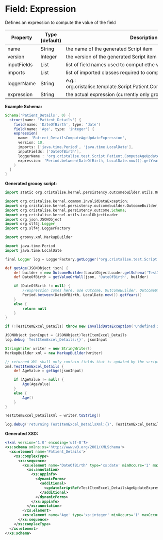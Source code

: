 # Field: Expression 
Defines an expression to compute the value of the field

| Property | Type (default) | Description |
| -------- | -------------- | ----------- |
| name | String | the name of the generated Script item |
| version | Integer | the version of the generated Script item  |
| inputFields | List<String> | list of field names used to comput ethe value |
| imports | List<String> | list of imported classes required to compile/execute the expression |
| loggerName | String | e.g.: org.cristalise.template.Script.Patient.ComputeAgeUpdateExpression |
| expression | String | the actual expression (currently only groovy is supported) |

**Example Schema:**
```groovy
Schema('Patient_Details', 0) {
  struct(name: 'Patient_Details') {
    field(name: 'DateOfBirth', type: 'date')
    field(name: 'Age', type: 'integer') {
    expression(
      name: 'Patient_DetailsComputeAgeUpdateExpression',
      version: 10,
      imports: ['java.time.Period', 'java.time.LocalDate'],
      inputFields: ['DateOfBirth'],
      loggerName : 'org.cristalise.test.Script.Patient.ComputeAgeUpdateExpression',
      expression: 'Period.between(DateOfBirth, LocalDate.now()).getYears()'
    )
  }
}
```

**Generated groooy script:**
```groovy
import static org.cristalise.kernel.persistency.outcomebuilder.utils.OutcomeUtils.getValueOrNull;

import org.cristalise.kernel.common.InvalidDataException;
import org.cristalise.kernel.persistency.outcomebuilder.OutcomeBuilder;
import org.cristalise.kernel.persistency.outcome.Schema;
import org.cristalise.kernel.utils.LocalObjectLoader
import org.json.JSONObject
import org.slf4j.Logger
import org.slf4j.LoggerFactory

import groovy.xml.MarkupBuilder

import java.time.Period
import java.time.LocalDate

final Logger log = LoggerFactory.getLogger("org.cristalise.test.Script.Patient.DetailsAgeUpdateExpression")

def getAge(JSONObject json) {
    def builder = new OutcomeBuilder(LocalObjectLoader.getSchema('TestItemExcel_Details', 0))
    def DateOfBirth = getValueOrNull(json, 'DateOfBirth', builder)

    if (DateOfBirth != null) {
        //expression comes here, use Outcome, OutcomeBuilder, OutcomeUtils, ItemProxy and other utility classes
        Period.between(DateOfBirth, LocalDate.now()).getYears()
    }
    else {
        return null
    }
}

if (!TestItemExcel_Details) throw new InvalidDataException('Undefined inputs TestItemExcel_Details for script TestItemExcel_DetailsAgeUpdateExpression')

JSONObject jsonInput = (JSONObject)TestItemExcel_Details
log.debug 'TestItemExcel_Details:{}', jsonInput

StringWriter writer = new StringWriter()
MarkupBuilder xml = new MarkupBuilder(writer)

// returned XML shall only contain fields that is updated by the script
xml.TestItemExcel_Details {
    def AgeValue = getAge(jsonInput)

    if (AgeValue != null) {
        Age(AgeValue)
    }
    else {
        Age()
    }
}

TestItemExcel_DetailsXml = writer.toString()

log.debug('returning TestItemExcel_DetailsXml:{}', TestItemExcel_DetailsXml)
```

**Generated XSD:**
```xml
<?xml version='1.0' encoding='utf-8'?>
<xs:schema xmlns:xs='http://www.w3.org/2001/XMLSchema'>
  <xs:element name='Patient_Details'>
    <xs:complexType>
      <xs:sequence>
        <xs:element name='DateOfBirth' type='xs:date' minOccurs='1' maxOccurs='1'>
          <xs:annotation>
            <xs:appinfo>
              <dynamicForms>
                <additional>
                  <updateScriptRef>TestItemExcel_DetailsAgeUpdateExpression:0</updateScriptRef>
                </additional>
              </dynamicForms>
            </xs:appinfo>
          </xs:annotation>
        </xs:element>
        <xs:element name='Age' type='xs:integer' minOccurs='1' maxOccurs='1' />
      </xs:sequence>
    </xs:complexType>
  </xs:element>
</xs:schema>
```
